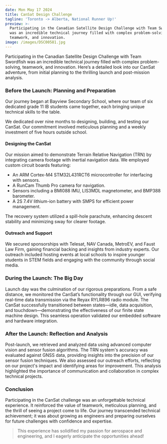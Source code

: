 ```yaml
---
date: Mon May 17 2024
title: CanSat Design Challenge
tagline: 'Toronto -> Alberta, National Runner Up!'
preview: >-
  Participating in the Canadian Satellite Design Challenge with Team Swordfish
  was an incredible technical journey filled with complex problem-solving,
  teamwork, and innovation. 
image: /images/DSC00581.jpg
---
```

Participating in the Canadian Satellite Design Challenge with Team Swordfish was an incredible technical journey filled with complex problem-solving, teamwork, and innovation. Here’s a detailed look into our CanSat adventure, from initial planning to the thrilling launch and post-mission analysis.

### Before the Launch: Planning and Preparation

Our journey began at Bayview Secondary School, where our team of six dedicated grade 11 IB students came together, each bringing unique technical skills to the table.

We dedicated over nine months to designing, building, and testing our CanSat. Our commitment involved meticulous planning and a weekly investment of five hours outside school.

#### Designing the CanSat

Our mission aimed to demonstrate Terrain Relative Navigation (TRN) by integrating camera footage with inertial navigation data. We employed custom circuit boards featuring:

- An ARM Cortex-M4 STM32L431RCT6 microcontroller for interfacing with sensors.
- A RunCam Thumb Pro camera for navigation.
- Sensors including a BMI088 IMU, LIS3MDL magnetometer, and BMP388 barometer.
- A 2S 7.4V lithium-ion battery with SMPS for efficient power management.

The recovery system utilized a spill-hole parachute, enhancing descent stability and minimizing sway for clearer footage.

#### Outreach and Support

We secured sponsorships with Telesat, NAV Canada, MetroEV, and Faust Law Firm, gaining financial backing and insights from industry experts. Our outreach included hosting events at local schools to inspire younger students in STEM fields and engaging with the community through social media.

### During the Launch: The Big Day

Launch day was the culmination of our rigorous preparations. From a safe distance, we monitored the CanSat’s functionality through our GUI, verifying real-time data transmission via the Reyax RYLR896 radio module. The CanSat successfully transitioned between states—idle, data acquisition, and touchdown—demonstrating the effectiveness of our finite state machine design. This seamless operation validated our embedded software and hardware integration.

### After the Launch: Reflection and Analysis

Post-launch, we retrieved and analyzed data using advanced computer vision and sensor fusion algorithms. The TRN system's accuracy was evaluated against GNSS data, providing insights into the precision of our sensor fusion techniques. We also assessed our outreach efforts, reflecting on our project's impact and identifying areas for improvement. This analysis highlighted the importance of communication and collaboration in complex technical projects.

### Conclusion

Participating in the CanSat challenge was an unforgettable technical experience. It reinforced the value of teamwork, meticulous planning, and the thrill of seeing a project come to life. Our journey transcended technical achievement; it was about growing as engineers and preparing ourselves for future challenges with confidence and expertise.

> This experience has solidified my passion for aerospace and engineering, and I eagerly anticipate the opportunities ahead!
